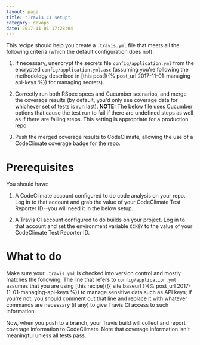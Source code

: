```yaml
---
layout: page
title: "Travis CI setup"
category: devops
date: 2017-11-01 17:28:04
---
```


This recipe should help you create a `.travis.yml` file that meets all
the following criteria (which the default configuration does not):

1. If necessary, unencrypt the secrets file `config/application.yml`
from the encrypted `config/application.yml.asc` (assuming you're
following the methodology described in 
[this post]({% post_url 2017-11-01-managing-api-keys %}) for managing
secrets).

2. Correctly run both RSpec specs and Cucumber scenarios, and merge the
coverage results (by default, you'd only see coverage data for whichever
set of tests is run last).  **NOTE:** The below file uses 
Cucumber options that cause the test run to fail if there are
undefined steps as well as if there are failing steps.  This setting
is appropriate for a production repo.

3. Push the merged coverage results to CodeClimate, allowing the use
of a CodeClimate coverage badge for the repo.

# Prerequisites

You should have:

1. A CodeClimate account configured to do code analysis on your repo.
Log in to that account and grab the value of your CodeClimate Test
Reporter ID--you will need it in the below setup.

2. A Travis CI account configured to do builds on your
project.  Log in to that account and set the environment variable
`CCKEY` to the value of your CodeClimate Test Reporter ID.

# What to do

Make sure your `.travis.yml` is checked into version control and
mostly matches the following.
The line that refers to
`config/application.yml` assumes that you are using 
[this recipe]({{ site.baseurl }}{% post_url 2017-11-01-managing-api-keys %})
to manage sensitive data such as API keys; if you're not, you should
comment out that line and replace it with whatever commands are
necessary (if any) to give Travis CI access to such information.

Now, when you push to a branch, your Travis build will collect and
report coverage information to CodeClimate.  Note that coverage
information isn't meaningful unless all tests pass.

<script src="https://gist.github.com/armandofox/af5e340c1d95b252e82bd6831b7decac.js"></script>
